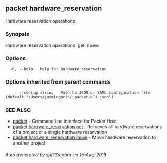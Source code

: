 ## packet hardware_reservation

Hardware reservation operations

### Synopsis

Hardware reservation operations: get, move

### Options

```
  -h, --help   help for hardware_reservation
```

### Options inherited from parent commands

```
      --config string   Path to JSON or YAML configuration file (default "/Users/jasmingacic/.packet-cli.json")
```

### SEE ALSO

* [packet](packet.md)	 - Command line interface for Packet Host
* [packet hardware_reservation get](packet_hardware_reservation_get.md)	 - Retrieves all hardware reservations of a project or a single hardware reservation
* [packet hardware_reservation move](packet_hardware_reservation_move.md)	 - Move hardware reservation to another project

###### Auto generated by spf13/cobra on 15-Aug-2018
